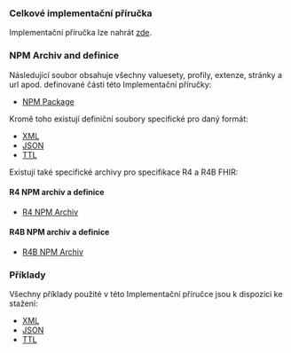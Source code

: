 ### Celkové implementační příručka

Implementační příručka lze nahrát [zde](full-ig.zip).

### NPM Archiv and definice

Následující soubor obsahuje všechny valuesety, profily, extenze, stránky a url apod. definované části této Implementační příručky:

- [NPM Package](package.tgz)

Kromě toho existují definiční soubory specifické pro daný formát:

- [XML](definitions.xml.zip)
- [JSON](definitions.json.zip)
- [TTL](definitions.ttl.zip)

Existují také specifické archivy pro specifikace R4 a R4B FHIR:

#### R4 NPM archiv a definice

- [R4 NPM Archiv](package.r4.tgz)

#### R4B NPM archiv a definice

- [R4B NPM Archiv](package.r4b.tgz)

### Příklady

Všechny příklady použité v této Implementační příručce jsou k dispozici ke stažení:

- [XML](examples.xml.zip)
- [JSON](examples.json.zip)
- [TTL](examples.ttl.zip)